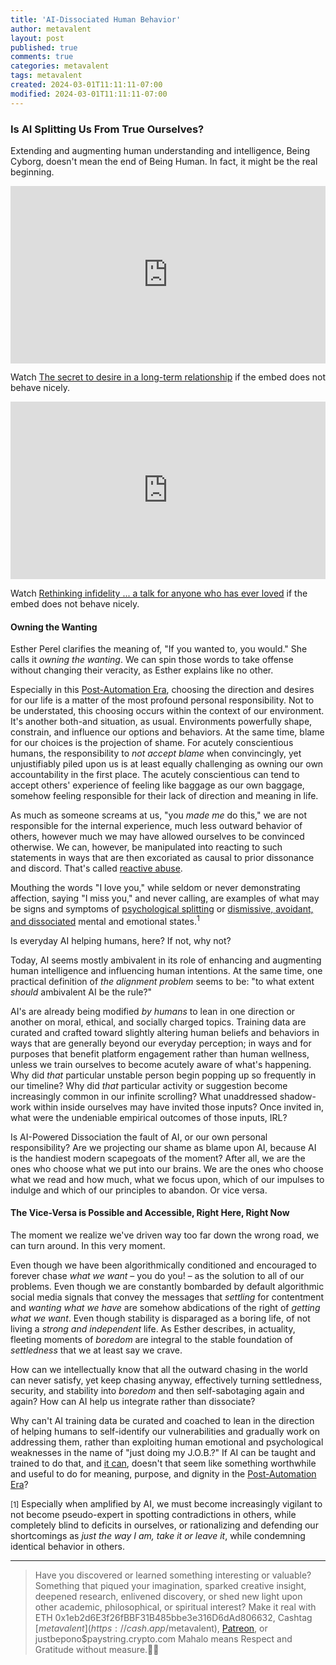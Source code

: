 ```yaml
---
title: 'AI-Dissociated Human Behavior'
author: metavalent
layout: post
published: true
comments: true
categories: metavalent
tags: metavalent
created: 2024-03-01T11:11:11-07:00
modified: 2024-03-01T11:11:11-07:00
---
```


### Is AI Splitting Us From True Ourselves?

Extending and augmenting human understanding and intelligence, Being Cyborg, doesn't mean the end of Being Human. In fact, it might be the real beginning.

<div style="max-width:854px"><div style="position:relative;height:0;padding-bottom:56.25%"><iframe src="https://embed.ted.com/talks/lang/en/esther_perel_the_secret_to_desire_in_a_long_term_relationship" width="854" height="480" style="position:absolute;left:0;top:0;width:100%;height:100%" frameborder="0" scrolling="no" allowfullscreen></iframe></div></div>

Watch [The secret to desire in a long-term relationship](https://www.ted.com/talks/esther_perel_the_secret_to_desire_in_a_long_term_relationship) if the embed does not behave nicely.

<div style="max-width:854px"><div style="position:relative;height:0;padding-bottom:56.25%"><iframe src="https://embed.ted.com/talks/lang/en/esther_perel_rethinking_infidelity_a_talk_for_anyone_who_has_ever_loved" width="854" height="480" style="position:absolute;left:0;top:0;width:100%;height:100%" frameborder="0" scrolling="no" allowfullscreen></iframe></div></div>

Watch [Rethinking infidelity ... a talk for anyone who has ever loved](https://www.ted.com/talks/esther_perel_rethinking_infidelity_a_talk_for_anyone_who_has_ever_loved) if the embed does not behave nicely.

#### Owning the Wanting

Esther Perel clarifies the meaning of, "If you wanted to, you would." She calls it *owning the wanting*. We can spin those words to take offense without changing their veracity, as Esther explains like no other.

Especially in this [Post-Automation Era](https://postautomationera.com/), choosing the direction and desires for our life is a matter of the most profound personal responsibility. Not to be understated, this choosing occurs within the context of our environment. It's another both-and situation, as usual. Environments powerfully shape, constrain, and influence our options and behaviors. At the same time, blame for our choices is the projection of shame. For acutely conscientious humans, the responsibility to *not accept blame* when convincingly, yet unjustifiably piled upon us is at least equally challenging as owning our own accountability in the first place. The acutely conscientious can tend to accept others' experience of feeling like baggage as our own baggage, somehow feeling responsible for their lack of direction and meaning in life.

As much as someone screams at us, "you *made me* do this," we are not responsible for the internal experience, much less outward behavior of others, however much we may have allowed ourselves to be convinced otherwise. We can, however, be manipulated into reacting to such statements in ways that are then excoriated as causal to prior dissonance and discord. That's called [reactive abuse](https://duckduckgo.com/?q=reactive+abuse).

Mouthing the words "I love you," while seldom or never demonstrating affection, saying "I miss you," and never calling, are examples of what may be signs and symptoms of [psychological splitting](https://duckduckgo.com/?q=psychological+splitting) or [dismissive, avoidant, and dissociated](https://duckduckgo.com/?q=dismissive%2C+avoidant%2C+and+dissociated) mental and emotional states.<sup>1</sup>

Is everyday AI helping humans, here? If not, why not?

Today, AI seems mostly ambivalent in its role of enhancing and augmenting human intelligence and influencing human intentions. At the same time, one practical definition of *the alignment problem* seems to be: "to what extent *should* ambivalent AI be the rule?"

AI's are already being modified *by humans* to lean in one direction or another on moral, ethical, and socially charged topics. Training data are curated and crafted toward slightly altering human beliefs and behaviors in ways that are generally beyond our everyday perception; in ways and for purposes that benefit platform engagement rather than human wellness, unless we train ourselves to become acutely aware of what's happening. Why did *that* particular unstable person begin popping up so frequently in our timeline? Why did *that* particular activity or suggestion become increasingly common in our infinite scrolling? What unaddressed shadow-work within inside ourselves may have invited those inputs? Once invited in, what were the undeniable empirical outcomes of those inputs, IRL?

Is AI-Powered Dissociation the fault of AI, or our own personal responsibility? Are we projecting our shame as blame upon AI, because AI is the handiest modern scapegoats of the moment? After all, we are the ones who choose what we put into our brains. We are the ones who choose what we read and how much, what we focus upon, which of our impulses to indulge and which of our principles to abandon. Or vice versa.

#### The Vice-Versa is Possible and Accessible, Right Here, Right Now

The moment we realize we've driven way too far down the wrong road, we can turn around. In this very moment.

Even though we have been algorithmically conditioned and encouraged to forever chase *what we want* &ndash; you do you! &ndash; as the solution to all of our problems. Even though we are constantly bombarded by default algorithmic social media signals that convey the messages that *settling* for contentment and *wanting what we have* are somehow abdications of the right of *getting what we want*. Even though stability is disparaged as a boring life, of not living a *strong and independent* life. As Esther describes, in actuality, fleeting moments of *boredom* are integral to the stable foundation of *settledness* that we at least say we crave.

How can we intellectually know that all the outward chasing in the world can never satisfy, yet keep chasing anyway, effectively turning settledness, security, and stability into *boredom* and then self-sabotaging again and again? How can AI help us integrate rather than dissociate?

Why can't AI training data be curated and coached to lean in the direction of helping humans to self-identify our vulnerabilities and gradually work on addressing them, rather than exploiting human emotional and psychological weaknesses in the name of "just doing my J.O.B.?" If AI can be taught and trained to do that, and [it can](https://metavalent.com/metavalent/2024/03/01/08-08-08-Individuated-Collective-Intelligence.html), doesn't that seem like something worthwhile and useful to do for meaning, purpose, and dignity in the [Post-Automation Era](https://postautomationera.com/)?

<small>[1]</small> Especially when amplified by AI, we must become increasingly vigilant to not become pseudo-expert in spotting contradictions in others, while completely blind to deficits in ourselves, or rationalizing and defending our shortcomings as *just the way I am, take it or leave it*, while condemning identical behavior in others.

---
> Have you discovered or learned something interesting or valuable? Something that piqued your imagination, sparked creative insight, deepened research, enlivened discovery, or shed new light upon other academic, philosophical, or spiritual interest? Make it real with ETH 0x1eb2d6E3f26fBBF31B485bbe3e316D6dAd806632, Cashtag [$metavalent](https://cash.app/$metavalent), [Patreon](https://patreon.com/metavalent), or justbepono$paystring.crypto.com Mahalo means Respect and Gratitude without measure.🙏🏼
